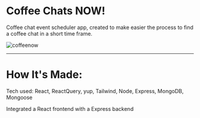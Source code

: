# Coffee Chats NOW!

Coffee chat event scheduler app, created to make easier the process to find a coffee chat in a short time frame.

![coffeenow](https://user-images.githubusercontent.com/24916160/193878314-931b69fb-17c0-4eea-a90a-71d1f37ffe4b.jpg)

---

# How It's Made:

Tech used: React, ReactQuery, yup, Tailwind, Node, Express, MongoDB, Mongoose

Integrated a React frontend with a Express backend

